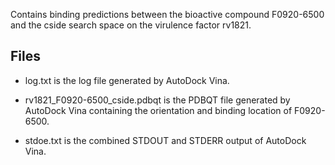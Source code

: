 Contains binding predictions between the bioactive compound F0920-6500 and the cside search space on the virulence factor rv1821.

## Files

- log.txt is the log file generated by AutoDock Vina.

- rv1821_F0920-6500_cside.pdbqt is the PDBQT file generated by AutoDock Vina containing the orientation and binding location of F0920-6500.

- stdoe.txt is the combined STDOUT and STDERR output of AutoDock Vina.

